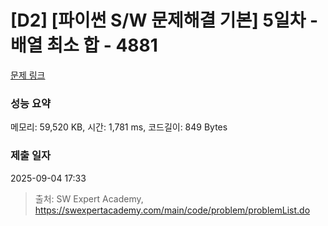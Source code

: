# [D2] [파이썬 S/W 문제해결 기본] 5일차 - 배열 최소 합 - 4881 

[문제 링크](https://swexpertacademy.com/main/code/problem/problemDetail.do?contestProbId=AWTQh00qQs0DFAVT) 

### 성능 요약

메모리: 59,520 KB, 시간: 1,781 ms, 코드길이: 849 Bytes

### 제출 일자

2025-09-04 17:33



> 출처: SW Expert Academy, https://swexpertacademy.com/main/code/problem/problemList.do
